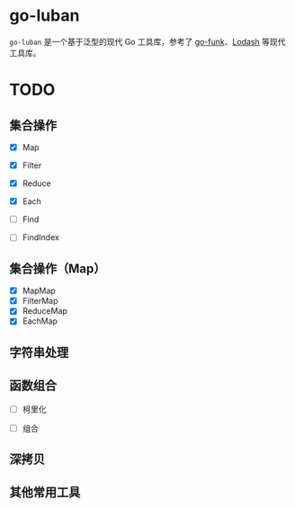 # go-luban

`go-luban` 是一个基于泛型的现代 Go 工具库，参考了 [go-funk](https://github.com/thoas/go-funk)、[Lodash](https://www.lodashjs.com/) 等现代工具库。

# TODO

## 集合操作

- [x] Map
- [x] Filter
- [x] Reduce
- [x] Each

- [ ] Find
- [ ] FindIndex

## 集合操作（Map）

- [x] MapMap
- [x] FilterMap
- [x] ReduceMap
- [x] EachMap

## 字符串处理



## 函数组合

- [ ] 柯里化
- [ ] 组合



## 深拷贝

## 其他常用工具





